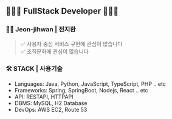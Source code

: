 ## 🧑🏻‍💻 FullStack Developer 🧑🏻‍💻

### **👋🏻 Jeon-jihwan | 전지환**

> ✅ 사용자 중심 서비스 구현에 관심이 많습니다   
> ✅ 조직문화에 관심이 많습니다    

### **🛠 STACK | 사용기술**
* Languages: Java, Python, JavaScript, TypeScript, PHP .. etc
* Frameworks: Spring, SpringBoot, Nodejs, React .. etc
* API: RESTAPI, HTTPAPI
* DBMS: MySQL, H2 Database
* DevOps: AWS EC2, Route 53
